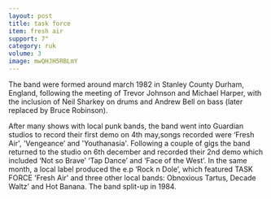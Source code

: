 ```yaml
---
layout: post
title: task force
item: fresh air
support: 7"
category: ruk
volume: 3
image: mwQHJH5RBLmY
---
```


The band were formed around march 1982 in Stanley County Durham, England, following the meeting of Trevor Johnson and Michael Harper, with the inclusion of Neil Sharkey on drums and Andrew Bell on bass (later replaced by Bruce Robinson).

After many shows with local punk bands, the band went into Guardian &#x2028;studios to record their first demo on 4th may,songs recorded were &lsquo;Fresh Air&#x27;, &#x27;Vengeance&rsquo; and &#x27;Youthanasia&#x27;. Following a couple of gigs the band returned to the studio on 6th december and recorded their 2nd demo which included &lsquo;Not so Brave&rsquo; &lsquo;Tap Dance&rsquo; and &lsquo;Face of the West&rsquo;. In the same month, a local label produced the e.p &lsquo;Rock n Dole&rsquo;, which featured TASK FORCE &#x27;Fresh Air&#x27; and three other local bands: Obnoxious Tartus, Decade Waltz&rsquo; and Hot Banana. The band split-up in 1984.
